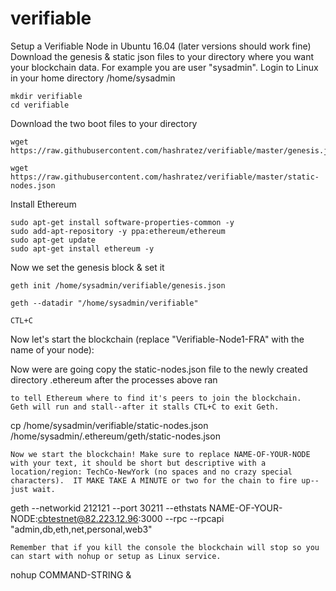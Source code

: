 # verifiable
Setup a Verifiable Node in Ubuntu 16.04 (later versions should work fine)
Download the genesis & static json files to your directory where you want your blockchain data.  For example you are user "sysadmin".
Login to Linux in your home directory /home/sysadmin
```
mkdir verifiable
cd verifiable
```
Download the two boot files to your directory
```
wget https://raw.githubusercontent.com/hashratez/verifiable/master/genesis.json
```
```
wget https://raw.githubusercontent.com/hashratez/verifiable/master/static-nodes.json
```
Install Ethereum
```
sudo apt-get install software-properties-common -y
sudo add-apt-repository -y ppa:ethereum/ethereum
sudo apt-get update
sudo apt-get install ethereum -y
```
Now we set the genesis block & set it
```
geth init /home/sysadmin/verifiable/genesis.json

geth --datadir "/home/sysadmin/verifiable"
```
```
CTL+C
```
Now let's start the blockchain (replace "Verifiable-Node1-FRA" with the name of your node):

Now were are going copy the static-nodes.json file to the newly created directory .ethereum after the processes above ran
```
to tell Ethereum where to find it's peers to join the blockchain.  Geth will run and stall--after it stalls CTL+C to exit Geth. 
```
cp /home/sysadmin/verifiable/static-nodes.json /home/sysadmin/.ethereum/geth/static-nodes.json
```
Now we start the blockchain! Make sure to replace NAME-OF-YOUR-NODE with your text, it should be short but descriptive with a location/region: TechCo-NewYork (no spaces and no crazy special characters).  IT MAKE TAKE A MINUTE or two for the chain to fire up--just wait.   
```
geth --networkid 212121 --port 30211 --ethstats NAME-OF-YOUR-NODE:cbtestnet@82.223.12.96:3000 --rpc --rpcapi "admin,db,eth,net,personal,web3"
```
Remember that if you kill the console the blockchain will stop so you can start with nohup or setup as Linux service.
```
nohup COMMAND-STRING &
```



